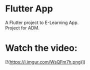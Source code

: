 # Flutter App

A Flutter project to E-Learning App.\
Project for ADM.

# Watch the video:

[!(https://i.imgur.com/WsQFm7h.png)])
